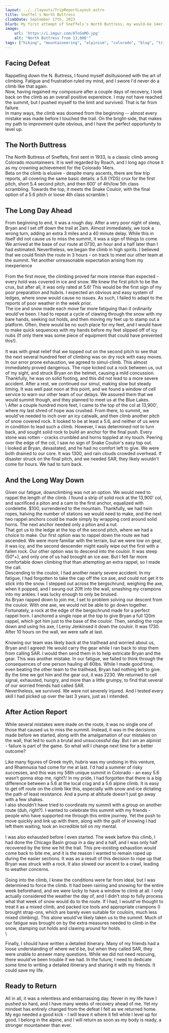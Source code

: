 ```yaml
---
layout: ../../layouts/TripReportLayout.astro
title: Sneffel's North Buttress
climbDate: September 17th, 2023
blurb: My first attempt of Sneffels's North Buttress, my would-be 14er finisher.
image:
    url: 'https://i.imgur.com/AToGoMO.jpg'
    alt: "North Buttress from 13,000'"
tags: ["hiking", "mountaineering", "alpinism", "colorado", "blog", "trip report"]
---
```


## Facing Defeat
Rappelling down the N. Buttress, I found myself disillusioned with the art of climbing. Fatigue and frustration ruled my mind, and I swore I'd never do a climb like that again.\
Now, having regained my composure after a couple days of recovery, I look back on the climb as an overall positive expereince. I may not have reached the summit, but I pushed myself to the limit and survived. That is far from failure.\
In many ways, the climb was doomed from the beginning -- almost every mistake was made before I touched the trail. On the bright-side, that makes my path to improvment quite obvious, and I have the perfect opportunity to level up. 

## The North Buttress
The North Buttress of Sneffels, first sent in 1933, is a classic climb among Colorado mountaineers. It is well regarded by Roach, and I long ago chose it as my crowning achievement for the Colorado 14ers.\
Beta on the climb is elusive - despite many ascents, there are few trip reports, all covering the same basic details: a 5.6 (YDS) crux for the first pitch, short 5.4 second pitch, and then 600' of 4th/low 5th class scrambling. Towards the top, it meets the Snake Couloir, with the final option of a 5.6 pitch or loose 4th class scramble.\

## The Long Day Ahead
From beginning to end, it was a rough day. After a very poor night of sleep, Bryan and I set off down the trail at 2am. Almost immediately, we took a wrong turn, adding an extra 3 miles and a 40 minute delay. While this in itself did not cause us to miss the summit, it was a sign of things to come.\
We arrived at the base of our route at 0730, an hour and a half later than I had estimated. Nevertheless, we began the climb in high spirits. I believed that we could finish the route in 3 hours - on track to meet our other team at the summit. Yet another unreasonable expectation arising from my inexperience \
\
From the first move, the climbing proved far more intense than expected - every hold was covered in ice and snow. We knew the first pitch to be the crux, but after all, it was only rated at 5.6! This would be the first sign of my poor preparation and hubris. I expected an obvious and easy system of ledges, where snow would cause no issues. As such, I failed to adapt to the reports of poor weather in the week prior.\
The ice and snow made each move far more fatiguing than it ordinarily would've been. I had to repeat a cycle of clawing through the snow with my bare hands, seeking out holds, and then moving my feet up to stamp out a platform. Often, there would be no such place for my feet, and I would have to make quick sequences with my hands before my feet slipped off of icy nubs (If only there was some piece of equipment that could have prevented this!).\
\
It was with great relief that we topped out on the second pitch to see that the next several hundred feet of climbing was on dry rock with easy moves. In our error prone exhaustion, we agreed to simul-climb. This almost immediately proved dangerous. The rope kicked out a rock between us, out of my sight, and struck Bryan on the helmet, causing a mild concussion. Thankfully, he was on solid footing, and this did not lead to a more severe accident. After a rest, we continued our simul, making slow but steady timing. It was well past noon at this point, and we found a window of cell service to warn our other team of our delays. We assured them that we would summit though, and they planned to meet us at the Blue Lakes.\
\ 
After a couple hundred more feet, I came to the top of the col at 13,900', where my last shred of hope was crushed. From there, to summit, we would've needed to inch over an icy catwalk, and then climb another pitch of snow covered rock. It looked to be at least a 5.6, and neither of us were in condition to lead such a climb. However, I was determined not to turn back, and sought solid rock to build an anchor for the final push. Every stone was rotten - cracks crumbled and horns toppled at my touch. Peering over the edge of the col, I saw no sign of Snake Couloir's easy top out.\
I looked at Bryan, devastated, and he had no comfort left to give. We were both drained to our core. It was 1300, and rain clouds crowded overhead. If disaster struck on the final pitch, and we needed SAR, they likely wouldn't come for hours. We had to turn back.

## And the Long Way Down
Given our fatigue, downclimbing was not an option. We would need to rappel the length of the climb. I found a strip of solid rock at the 13,900’ col, and sacrificed a piton and a cam to the first anchor, equalized with cordelette. $100, surrendered to the mountain. Thankfully, we had twin ropes, halving the number of stations we would need to make, and the next two rappel anchors could be made simply by wrapping cord around solid horns. The next anchor needed only a piton and a nut.\
That got us to the ledge at the top of the second pitch, where we had a choice to make. Our first option was to rappel down the route we had ascended. We were more familiar with the terrain, but we were low on gear, it was icy, and the second descender might easily wipe out the first with a fallen rock. Our other option was to descend into the couloir. It was steep (50°+), and only one of us had brought an ice axe. But I felt far more comfortable down climbing that than attempting an extra rappel, so I made the call.\
Descending to the couloir, I had another nearly severe accident. In my fatigue, I had forgotten to take the cap off the ice axe, and could not get it to stick into the snow. I stepped out across the bergschrund, weighing the axe, when it popped, and I swung out 20ft into the wall, smashing my crampons into my ankles. I was lucky enough to only be bruised.\
As Bryan rapped down to join me, I set to problem solving our descent from the couloir. With one axe, we would not be able to go down together. Fortunately, a rock at the edge of the bergschrund made for a perfect rappel horn. I anchored a single rope at the top to give Bryan a full 120m rappel, which got him just to the base of the couloir. Then, sending the rope down and using his axe, I Leroy Jenkinsed it down the couloir. It was 1730. After 10 hours on the wall, we were safe at last.\
\
Knowing our team was likely back at the trailhead and worried about us, Bryan and I agreed: He would carry the gear while I ran back to stop them from calling SAR. I would then send them in to help extricate Bryan and the gear. This was another mistake. In our fatigue, we failed to think through the consequences of one person hauling all 60lbs. While I made good time, even beating the other team to the trailhead, Bryan had nothing left to give. By the time we got him and the gear out, it was 2230. We returned to cell signal, exhausted, hungry, and more than a little grumpy, to find that several of our worried friends had called SAR.\
Nevertheless, we survived. We were not severely injured. And I tested every skill I had picked up over the last 3 years, just as I intended.

## After Action Report
While several mistakes were made on the route, it was no single one of those that caused us to miss the summit. Instead, it was in the decisions made before we started, along with the amalgamation of our mistakes on the wall, that led to such a brutal and unsuccessful day. But I am an alpinist - failure is part of the game. So what will I change next time for a better outcome?\
\
Like many figures of Greek myth, hubris was my undoing in this venture, and Rhamnusia had come for me at last. I'd had a summer of risky successes, and this was my 58th unique summit in Colorado - an easy 5.6 wasn’t gonna stop me, right?/
In my pride, I had forgotten that there is a big difference between a 5.6 at the local crag and a 5.6 alpine climb. It is easy to get off route on the climb like this, especially with snow and ice dictating the path of least resistance. And a pump at altitude doesn't just go away with a few shakes.\
I also shouldn’t have tried to coordinate my summit with a group on another route (duh, right?). I wanted to celebrate this summit with my friends - people who have supported me through this entire journey. Yet the push to move quickly and link up with them, along with the guilt of knowing I had left them waiting, took an incredible toll on my mental.\
\
I was also exhausted before I even started. The week before this climb, I had done the Chicago Basin group in a day and a half, and I was only half recovered by the time we hit the trail. This pre-existing exhaustion would come back to bite me, and it is the reason I wanted to remain roped up during the easier sections. It was as a result of this decision to rope up that Bryan was struck with a rock. It also slowed our ascent to a crawl, leading to weather concerns.\
\
Going into the climb, I knew the conditions were far from ideal, but I was determined to force the climb. It had been raining and snowing for the entire week beforehand, and we were lucky to have a window to climb at all. I only actually considered the weather the day of, and I didn’t stop to fully process what that week of snow would do to the route. If I had, I would've thought to treat it as a mixed climb, and packed ice tools and appropriate crampons (I brought strap-ons, which are barely even suitable for couloirs, much less mixed climbing). This alone would've likely taken us to the summit. Much of our fatigue was brought on by the extra measures needed to climb in the snow, stamping out holds and clawing around for holds.\
\

Finally, I should have written a detailed itinerary. Many of my friends had a loose understanding of where we'd be, but when they called SAR, they were unable to answer many questions. While we did not need rescuing, there would've been trouble if we had. In the future, I need to dedicate some time to writing a detailed itinerary and sharing it with my friends. It could save my life.

## Ready to Return
All in all, it was a relentless and embarrassing day. Never in my life have I pushed so hard, and I have many weeks of recovery ahead of me. Yet my mindset has entirely changed from the defeat I felt as we returned home. My ego needed a good kick - I will leave it where it fell while I level up for good. I belong in the alpine, and I will return as soon as my body is ready, a stronger mountaineer than ever.